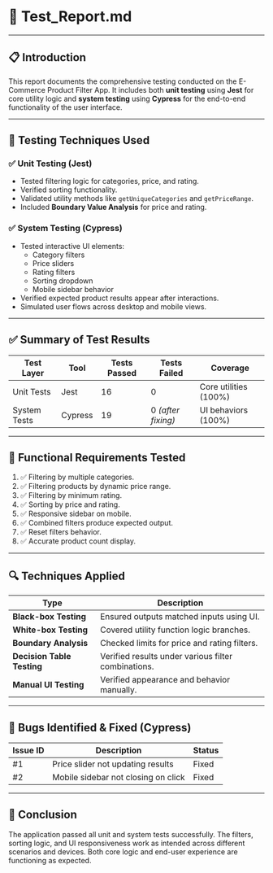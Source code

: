# 🧪 Test_Report.md

---

## 📋 Introduction

This report documents the comprehensive testing conducted on the E-Commerce Product Filter App. It includes both **unit testing** using **Jest** for core utility logic and **system testing** using **Cypress** for the end-to-end functionality of the user interface.

---

## 🧪 Testing Techniques Used

### ✅ Unit Testing (Jest)

- Tested filtering logic for categories, price, and rating.
- Verified sorting functionality.
- Validated utility methods like `getUniqueCategories` and `getPriceRange`.
- Included **Boundary Value Analysis** for price and rating.

### ✅ System Testing (Cypress)

- Tested interactive UI elements:
  - Category filters
  - Price sliders
  - Rating filters
  - Sorting dropdown
  - Mobile sidebar behavior
- Verified expected product results appear after interactions.
- Simulated user flows across desktop and mobile views.

---

## ✅ Summary of Test Results

| Test Layer   | Tool    | Tests Passed | Tests Failed       | Coverage              |
| ------------ | ------- | ------------ | ------------------ | --------------------- |
| Unit Tests   | Jest    | 16           | 0                  | Core utilities (100%) |
| System Tests | Cypress | 19           | 0 _(after fixing)_ | UI behaviors (100%)   |

---

## 📌 Functional Requirements Tested

1. ✅ Filtering by multiple categories.
2. ✅ Filtering products by dynamic price range.
3. ✅ Filtering by minimum rating.
4. ✅ Sorting by price and rating.
5. ✅ Responsive sidebar on mobile.
6. ✅ Combined filters produce expected output.
7. ✅ Reset filters behavior.
8. ✅ Accurate product count display.

---

## 🔍 Techniques Applied

| Type                       | Description                                         |
| -------------------------- | --------------------------------------------------- |
| **Black-box Testing**      | Ensured outputs matched inputs using UI.            |
| **White-box Testing**      | Covered utility function logic branches.            |
| **Boundary Analysis**      | Checked limits for price and rating filters.        |
| **Decision Table Testing** | Verified results under various filter combinations. |
| **Manual UI Testing**      | Verified appearance and behavior manually.          |

---

## 🐞 Bugs Identified & Fixed (Cypress)

| Issue ID | Description                         | Status |
| -------- | ----------------------------------- | ------ |
| #1       | Price slider not updating results   | Fixed  |
| #2       | Mobile sidebar not closing on click | Fixed  |

---

## 📌 Conclusion

The application passed all unit and system tests successfully. The filters, sorting logic, and UI responsiveness work as intended across different scenarios and devices. Both core logic and end-user experience are functioning as expected.
